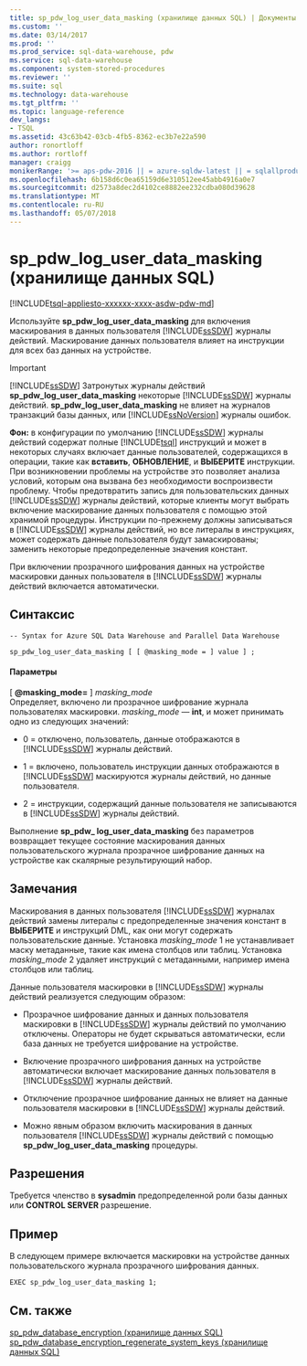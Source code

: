 ```yaml
---
title: sp_pdw_log_user_data_masking (хранилище данных SQL) | Документы Microsoft
ms.custom: ''
ms.date: 03/14/2017
ms.prod: ''
ms.prod_service: sql-data-warehouse, pdw
ms.service: sql-data-warehouse
ms.component: system-stored-procedures
ms.reviewer: ''
ms.suite: sql
ms.technology: data-warehouse
ms.tgt_pltfrm: ''
ms.topic: language-reference
dev_langs:
- TSQL
ms.assetid: 43c63b42-03cb-4fb5-8362-ec3b7e22a590
author: ronortloff
ms.author: rortloff
manager: craigg
monikerRange: '>= aps-pdw-2016 || = azure-sqldw-latest || = sqlallproducts-allversions'
ms.openlocfilehash: 6b158d6c0ea65159d6e310512ee45abb4916a0e7
ms.sourcegitcommit: d2573a8dec2d4102ce8882ee232cdba080d39628
ms.translationtype: MT
ms.contentlocale: ru-RU
ms.lasthandoff: 05/07/2018
---
```

# <a name="sppdwloguserdatamasking-sql-data-warehouse"></a>sp_pdw_log_user_data_masking (хранилище данных SQL)
[!INCLUDE[tsql-appliesto-xxxxxx-xxxx-asdw-pdw-md](../../includes/tsql-appliesto-xxxxxx-xxxx-asdw-pdw-md.md)]

  Используйте **sp_pdw_log_user_data_masking** для включения маскирования в данных пользователя [!INCLUDE[ssSDW](../../includes/sssdw-md.md)] журналы действий. Маскирование данных пользователя влияет на инструкции для всех баз данных на устройстве.  
  
> [!IMPORTANT]  
>  [!INCLUDE[ssSDW](../../includes/sssdw-md.md)] Затронутых журналы действий **sp_pdw_log_user_data_masking** некоторые [!INCLUDE[ssSDW](../../includes/sssdw-md.md)] журналы действий. **sp_pdw_log_user_data_masking** не влияет на журналов транзакций базы данных, или [!INCLUDE[ssNoVersion](../../includes/ssnoversion-md.md)] журналы ошибок.  
  
 **Фон:** в конфигурации по умолчанию [!INCLUDE[ssSDW](../../includes/sssdw-md.md)] журналы действий содержат полные [!INCLUDE[tsql](../../includes/tsql-md.md)] инструкций и может в некоторых случаях включает данные пользователей, содержащихся в операции, такие как **вставить**,  **ОБНОВЛЕНИЕ**, и **ВЫБЕРИТЕ** инструкции. При возникновении проблемы на устройстве это позволяет анализа условий, которым она вызвана без необходимости воспроизвести проблему. Чтобы предотвратить запись для пользовательских данных [!INCLUDE[ssSDW](../../includes/sssdw-md.md)] журналы действий, которые клиенты могут выбрать включение маскирование данных пользователя с помощью этой хранимой процедуры. Инструкции по-прежнему должны записываться в [!INCLUDE[ssSDW](../../includes/sssdw-md.md)] журналы действий, но все литералы в инструкциях, может содержать данные пользователя будут замаскированы; заменить некоторые предопределенные значения констант.  
  
 При включении прозрачного шифрования данных на устройстве маскировки данных пользователя в [!INCLUDE[ssSDW](../../includes/sssdw-md.md)] журналы действий включается автоматически.  
  
## <a name="syntax"></a>Синтаксис  
  
```  
-- Syntax for Azure SQL Data Warehouse and Parallel Data Warehouse  
  
sp_pdw_log_user_data_masking [ [ @masking_mode = ] value ] ;  
```  
  
#### <a name="parameters"></a>Параметры  
 [  **@masking_mode=** ] *masking_mode*  
 Определяет, включено ли прозрачное шифрование журнала пользователях маскировки. *masking_mode* — **int**, и может принимать одно из следующих значений:  
  
-   0 = отключено, пользователь, данные отображаются в [!INCLUDE[ssSDW](../../includes/sssdw-md.md)] журналы действий.  
  
-   1 = включено, пользователь инструкции данных отображаются в [!INCLUDE[ssSDW](../../includes/sssdw-md.md)] маскируются журналы действий, но данные пользователя.  
  
-   2 = инструкции, содержащий данные пользователя не записываются в [!INCLUDE[ssSDW](../../includes/sssdw-md.md)] журналы действий.  
  
 Выполнение **sp_pdw_ log_user_data_masking** без параметров возвращает текущее состояние маскирования данных пользовательского журнала прозрачное шифрование данных на устройстве как скалярные результирующий набор.  
  
## <a name="remarks"></a>Замечания  
 Маскирования в данных пользователя [!INCLUDE[ssSDW](../../includes/sssdw-md.md)] журналах действий замены литералы с предопределенные значения констант в **ВЫБЕРИТЕ** и инструкций DML, как они могут содержать пользовательские данные. Установка *masking_mode* 1 не устанавливает маску метаданные, такие как имена столбцов или таблиц. Установка *masking_mode* 2 удаляет инструкций с метаданными, например имена столбцов или таблиц.  
  
 Данные пользователя маскировки в [!INCLUDE[ssSDW](../../includes/sssdw-md.md)] журналы действий реализуется следующим образом:  
  
-   Прозрачное шифрование данных и данных пользователя маскировки в [!INCLUDE[ssSDW](../../includes/sssdw-md.md)] журналы действий по умолчанию отключены. Операторы не будет скрываться автоматически, если база данных не требуется шифрование на устройстве.  
  
-   Включение прозрачного шифрования данных на устройстве автоматически включает маскирование данных пользователя в [!INCLUDE[ssSDW](../../includes/sssdw-md.md)] журналы действий.  
  
-   Отключение прозрачное шифрование данных не влияет на данные пользователя маскировки в [!INCLUDE[ssSDW](../../includes/sssdw-md.md)] журналы действий.  
  
-   Можно явным образом включить маскирования в данных пользователя [!INCLUDE[ssSDW](../../includes/sssdw-md.md)] журналы действий с помощью **sp_pdw_log_user_data_masking** процедуры.  
  
## <a name="permissions"></a>Разрешения  
 Требуется членство в **sysadmin** предопределенной роли базы данных или **CONTROL SERVER** разрешение.  
  
## <a name="example"></a>Пример  
 В следующем примере включается маскировки на устройстве данных пользовательского журнала прозрачного шифрования данных.  
  
```  
EXEC sp_pdw_log_user_data_masking 1;  
```  
  
## <a name="see-also"></a>См. также  
 [sp_pdw_database_encryption &#40;хранилище данных SQL&#41;](../../relational-databases/system-stored-procedures/sp-pdw-database-encryption-sql-data-warehouse.md)   
 [sp_pdw_database_encryption_regenerate_system_keys &#40;хранилище данных SQL&#41;](../../relational-databases/system-stored-procedures/sp-pdw-database-encryption-regenerate-system-keys-sql-data-warehouse.md)  
  
  
